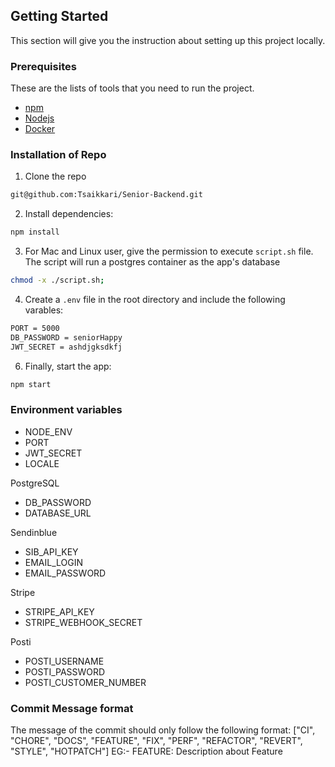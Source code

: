 ## Getting Started

This section will give you the instruction about setting up this project locally.

### Prerequisites

These are the lists of tools that you need to run the project.

- [npm](https://www.npmjs.com/)
- [Nodejs](https://nodejs.org/en/)
- [Docker](https://docker.com)

### Installation of Repo

1. Clone the repo

```sh
git@github.com:Tsaikkari/Senior-Backend.git
```

2. Install dependencies:

```sh
npm install
```

3. For Mac and Linux user, give the permission to execute `script.sh` file. The script will run a postgres container as the app's database

```sh
chmod -x ./script.sh;
```

4. Create a `.env` file in the root directory and include the following varables:

```sh
PORT = 5000
DB_PASSWORD = seniorHappy
JWT_SECRET = ashdjgksdkfj
```

6. Finally, start the app:

```sh
npm start
```

### Environment variables

* NODE_ENV
* PORT
* JWT_SECRET
* LOCALE

PostgreSQL
* DB_PASSWORD
* DATABASE_URL

Sendinblue
* SIB_API_KEY
* EMAIL_LOGIN
* EMAIL_PASSWORD

Stripe
* STRIPE_API_KEY
* STRIPE_WEBHOOK_SECRET

Posti
* POSTI_USERNAME
* POSTI_PASSWORD
* POSTI_CUSTOMER_NUMBER

### Commit Message format

The message of the commit should only follow the following format:
["CI", "CHORE", "DOCS", "FEATURE", "FIX", "PERF", "REFACTOR", "REVERT", "STYLE", "HOTPATCH"]
EG:- FEATURE: Description about Feature